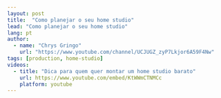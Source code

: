 ```yaml
---
layout: post
title:  "Como planejar o seu home studio"
lead: "Como planejar o seu home studio"
lang: pt
author:
  - name: "Chrys Gringo"
    url: "https://www.youtube.com/channel/UCJUGZ_zyP7Lkjor6A59F4Nw"
tags: [production, home-studio]
videos:
  - title: "Dica para quem quer montar um home studio barato"
    url: https://www.youtube.com/embed/KtWWmCTNMCc
    platform: youtube
---
```

